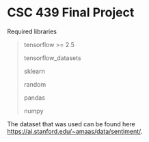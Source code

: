 <h1> CSC 439 Final Project </h1>

Required libraries
> tensorflow >= 2.5
> 
> tensorflow_datasets
> 
> sklearn
> 
> random
> 
> pandas
> 
> numpy

The dataset that was used can be found here https://ai.stanford.edu/~amaas/data/sentiment/.
    
